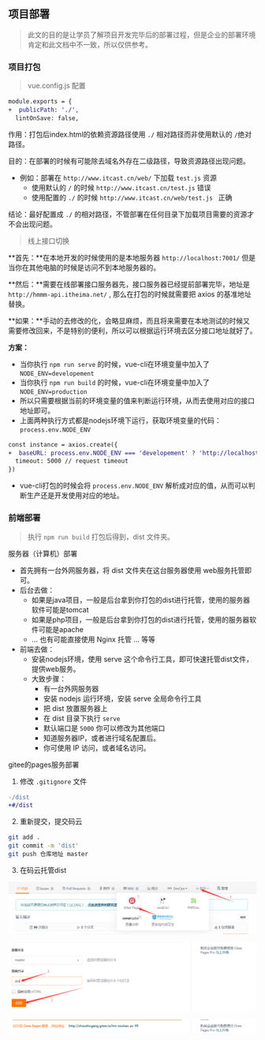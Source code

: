 ## 项目部署

> 此文的目的是让学员了解项目开发完毕后的部署过程，但是企业的部署环境肯定和此文档中不一致，所以仅供参考。



### 项目打包

> vue.config.js 配置

```diff
module.exports = {
+  publicPath: './',
  lintOnSave: false,
```

作用：打包后index.html的依赖资源路径使用 `./` 相对路径而非使用默认的 `/`绝对路径。

目的：在部署的时候有可能除去域名外存在二级路径，导致资源路径出现问题。

- 例如：部署在 `http://www.itcast.cn/web/` 下加载 `test.js` 资源
  - 使用默认的 `/`  的时候 `http://www.itcast.cn/test.js`   错误
  - 使用配置的 `./` 的时候 `http://www.itcast.cn/web/test.js ` 正确

结论：最好配置成 `./` 的相对路径，不管部署在任何目录下加载项目需要的资源才不会出现问题。



> 线上接口切换

**首先：**在本地开发的时候使用的是本地服务器 `http://localhost:7001/` 但是当你在其他电脑的时候是访问不到本地服务器的。

**然后：**需要在线部署接口服务器先，接口服务器已经提前部署完毕，地址是 `http://hmmm-api.itheima.net/` , 那么在打包的时候就需要把 axios 的基准地址替换。

**如果：**手动的去修改的化，会略显麻烦，而且将来需要在本地测试的时候又需要修改回来，不是特别的便利，所以可以根据运行环境去区分接口地址就好了。

**方案：**

- 当你执行 `npm run serve` 的时候，vue-cli在环境变量中加入了 `NODE_ENV=developement`
- 当你执行 `npm run build` 的时候，vue-cli在环境变量中加入了 `NODE_ENV=production`
- 所以只需要根据当前的环境变量的值来判断运行环境，从而去使用对应的接口地址即可。
- 上面两种执行方式都是nodejs环境下运行，获取环境变量的代码：`process.env.NODE_ENV`

```diff
const instance = axios.create({
+  baseURL: process.env.NODE_ENV === 'developement' ? 'http://localhost:7001/' : 'http://hmmm-api.itheima.net',
  timeout: 5000 // request timeout
})
```

- vue-cli打包的时候会将 `process.env.NODE_ENV`  解析成对应的值，从而可以判断生产还是开发使用对应的地址。



### 前端部署

> 执行 `npm run build` 打包后得到，dist 文件夹。

服务器（计算机）部署

- 首先拥有一台外网服务器，将 dist 文件夹在这台服务器使用 web服务托管即可。
- 后台去做：
  - 如果是java项目，一般是后台拿到你打包的dist进行托管，使用的服务器软件可能是tomcat
  - 如果是php项目，一般是后台拿到你打包的dist进行托管，使用的服务器软件可能是apache
  - ... 也有可能直接使用 Nginx 托管 ... 等等
- 前端去做：
  - 安装nodejs环境，使用 serve 这个命令行工具，即可快速托管dist文件，提供web服务。
  - 大致步骤：
    - 有一台外网服务器
    - 安装 nodejs 运行环境，安装 serve 全局命令行工具
    - 把 dist 放置服务器上
    - 在 dist 目录下执行 `serve` 
    - 默认端口是 `5000` 你可以修改为其他端口
    - 知道服务器IP，或者进行域名配置后。
    - 你可使用 IP 访问，或者域名访问。



gitee的pages服务部署

1. 修改 `.gitignore` 文件

```diff
-/dist
+#/dist
```

2. 重新提交，提交码云

```bash
git add .
git commit -m 'dist'
git push 仓库地址 master
```

3. 在码云托管dist

![1585904485205](docs/media/1585904485205.png)

![1585904534412](docs/media/1585904534412.png)



![1585904565864](docs/media/1585904565864.png)